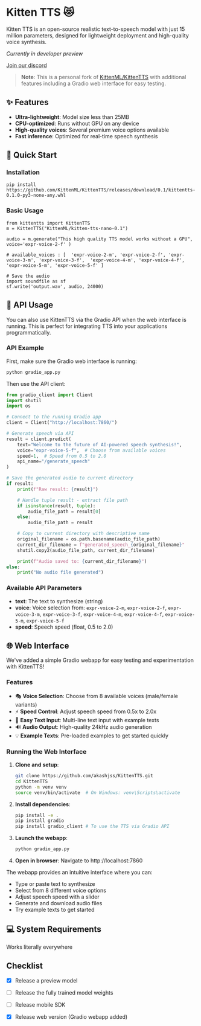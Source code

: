 # Kitten TTS 😻

Kitten TTS is an open-source realistic text-to-speech model with just 15 million parameters, designed for lightweight deployment and high-quality voice synthesis.

*Currently in developer preview*

[Join our discord](https://discord.gg/upcyF5s6)

> **Note**: This is a personal fork of [KittenML/KittenTTS](https://github.com/KittenML/KittenTTS) with additional features including a Gradio web interface for easy testing.


## ✨ Features

- **Ultra-lightweight**: Model size less than 25MB
- **CPU-optimized**: Runs without GPU on any device
- **High-quality voices**: Several premium voice options available
- **Fast inference**: Optimized for real-time speech synthesis



## 🚀 Quick Start

### Installation

```
pip install https://github.com/KittenML/KittenTTS/releases/download/0.1/kittentts-0.1.0-py3-none-any.whl
```



 ### Basic Usage

```
from kittentts import KittenTTS
m = KittenTTS("KittenML/kitten-tts-nano-0.1")

audio = m.generate("This high quality TTS model works without a GPU", voice='expr-voice-2-f' )

# available_voices : [  'expr-voice-2-m', 'expr-voice-2-f', 'expr-voice-3-m', 'expr-voice-3-f',  'expr-voice-4-m', 'expr-voice-4-f', 'expr-voice-5-m', 'expr-voice-5-f' ]

# Save the audio
import soundfile as sf
sf.write('output.wav', audio, 24000)

```

## 🔌 API Usage

You can also use KittenTTS via the Gradio API when the web interface is running. This is perfect for integrating TTS into your applications programmatically.

### API Example

First, make sure the Gradio web interface is running:
```bash
python gradio_app.py
```

Then use the API client:

```python
from gradio_client import Client
import shutil
import os

# Connect to the running Gradio app
client = Client("http://localhost:7860/")

# Generate speech via API
result = client.predict(
    text="Welcome to the future of AI-powered speech synthesis!",
    voice="expr-voice-5-f",  # Choose from available voices
    speed=1,  # Speed from 0.5 to 2.0
    api_name="/generate_speech"
)

# Save the generated audio to current directory
if result:
    print(f"Raw result: {result}")

    # Handle tuple result - extract file path
    if isinstance(result, tuple):
        audio_file_path = result[0]
    else:
        audio_file_path = result

    # Copy to current directory with descriptive name
    original_filename = os.path.basename(audio_file_path)
    current_dir_filename = f"generated_speech_{original_filename}"
    shutil.copy2(audio_file_path, current_dir_filename)

    print(f"Audio saved to: {current_dir_filename}")
else:
    print("No audio file generated")
```

### Available API Parameters
- **text**: The text to synthesize (string)
- **voice**: Voice selection from: `expr-voice-2-m`, `expr-voice-2-f`, `expr-voice-3-m`, `expr-voice-3-f`, `expr-voice-4-m`, `expr-voice-4-f`, `expr-voice-5-m`, `expr-voice-5-f`
- **speed**: Speech speed (float, 0.5 to 2.0)

## 🌐 Web Interface

We've added a simple Gradio webapp for easy testing and experimentation with KittenTTS!

### Features
- 🎭 **Voice Selection**: Choose from 8 available voices (male/female variants)
- ⚡ **Speed Control**: Adjust speech speed from 0.5x to 2.0x
- 📝 **Easy Text Input**: Multi-line text input with example texts
- 🔊 **Audio Output**: High-quality 24kHz audio generation
- 💡 **Example Texts**: Pre-loaded examples to get started quickly

### Running the Web Interface

1. **Clone and setup**:
   ```bash
   git clone https://github.com/akashjss/KittenTTS.git
   cd KittenTTS
   python -m venv venv
   source venv/bin/activate  # On Windows: venv\Scripts\activate
   ```

2. **Install dependencies**:
   ```bash
   pip install -e .
   pip install gradio
   pip install gradio_client # To use the TTS via Gradio API
   ```

3. **Launch the webapp**:
   ```bash
   python gradio_app.py
   ```

4. **Open in browser**: Navigate to http://localhost:7860

The webapp provides an intuitive interface where you can:
- Type or paste text to synthesize
- Select from 8 different voice options
- Adjust speech speed with a slider
- Generate and download audio files
- Try example texts to get started

## 💻 System Requirements

Works literally everywhere



## Checklist

- [x] Release a preview model
- [ ] Release the fully trained model weights
- [ ] Release mobile SDK
- [x] Release web version (Gradio webapp added)

